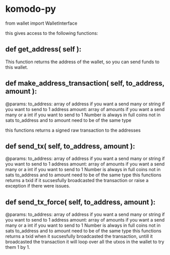 # komodo-py

from wallet import WalletInterface

this gives access to the following functions:

## def get_address( self ):

This function returns the address of the wallet, so you can send funds to this wallet.


## def make_address_transaction( self, to_address, amount ):
@params: to_address:	array of address if you want a send many
					 	or string if you want to send to 1 address
		 amount:		array of amounts if you want a send many
		 				or a int if you want to send to 1
		 Number is always in full coins not in sats
		 to_address and to amount need to be of the same type

this functions returns a signed raw transaction to the addresses  


## def send_tx( self, to_address, amount ):
@params: to_address:	array of address if you want a send many
					 	or string if you want to send to 1 address
		 amount:		array of amounts if you want a send many
		 				or a int if you want to send to 1
		 Number is always in full coins not in sats
		 to_address and to amount need to be of the same type
this functions returns a txid if it sucsesfully broadcasted the transaction or raise a exception if there were issues.

## def send_tx_force( self, to_address, amount ):
@params: to_address:	array of address if you want a send many
					 	or string if you want to send to 1 address
		 amount:		array of amounts if you want a send many
		 				or a int if you want to send to 1
		 Number is always in full coins not in sats
		 to_address and to amount need to be of the same type
this functions returns a txid when it sucsesfully broadcasted the transaction, untill it broadcasted the transaction it will loop over all the utxos in the wallet to try them 1 by 1.